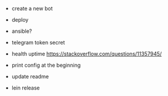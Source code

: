 
- create a new bot
- deploy
- ansible?

- telegram token secret
- health uptime https://stackoverflow.com/questions/11357945/
- print config at the beginning
- update readme
- lein release
